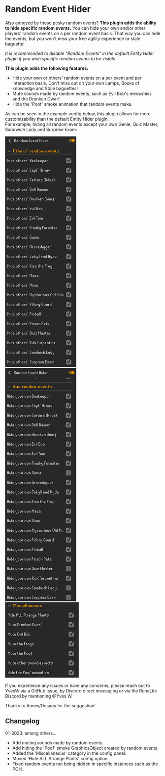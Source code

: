 # Random Event Hider
Also annoyed by those pesky random events? **This plugin adds the ability to hide specific random events.** You can hide your own and/or other players' random events on a per random event basis. That way you can hide the events, but you won't miss your free agility experience or stale baguette!

*It is recommended to disable "Random Events" in the default Entity Hider plugin if you wish specific random events to be visible.*

**This plugin adds the following features:**
- Hide your own or others' random events on a per event and per interaction basis. Don't miss out on your own Lamps, Books of knowledge and Stale baguettes!
- Mute sounds made by random events, such as Evil Bob's meow/hiss and the Drunken Dwarf.
- Hide the 'Poof' smoke animation that random events make.

As can be seen in the example config below, this plugin allows for more customizability than the default Entity Hider plugin.<br>
For example, hiding all random events except your own Genie, Quiz Master, Sandwich Lady and Surprise Exam:

![Example config others' random events](src/main/resources/img/example-config-others-random-events.PNG)<br>
![Example config own random events](src/main/resources/img/example-config-own-random-events.PNG)<br>
![Example config misc](src/main/resources/img/example-config-misc.PNG)


If you experience any issues or have any concerns, please reach out to YvesW via a GitHub Issue, by Discord direct messaging or via the RuneLite Discord by mentioning @Yves W.

Thanks to Annex/Desaus for the suggestion!

## Changelog

01-2023: among others...
- Add muting sounds made by random events.
- Add hiding the 'Poof' smoke GraphicsObject created by random events.
- Added the 'Miscellaneous' category in the config panel.
- Moved 'Hide ALL Strange Plants' config option.
- Fixed random events not being hidden in specific instances such as the POH.